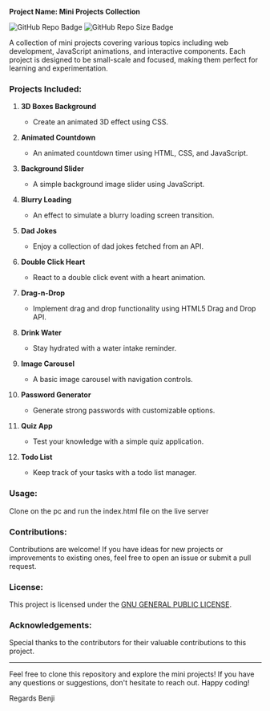 **Project Name: Mini Projects Collection**

![GitHub Repo Badge](https://img.shields.io/github/last-commit/bingyhovar/Mini-Projects)
![GitHub Repo Size Badge](https://img.shields.io/github/repo-size/bingyhovar/Mini-Projects)

A collection of mini projects covering various topics including web development, JavaScript animations, and interactive components. Each project is designed to be small-scale and focused, making them perfect for learning and experimentation.

### Projects Included:

1. **3D Boxes Background**
   - Create an animated 3D effect using CSS.
   
2. **Animated Countdown**
   - An animated countdown timer using HTML, CSS, and JavaScript.
   
3. **Background Slider**
   - A simple background image slider using JavaScript.
   
4. **Blurry Loading**
   - An effect to simulate a blurry loading screen transition.
   
5. **Dad Jokes**
   - Enjoy a collection of dad jokes fetched from an API.
   
6. **Double Click Heart**
   - React to a double click event with a heart animation.
   
7. **Drag-n-Drop**
   - Implement drag and drop functionality using HTML5 Drag and Drop API.
   
8. **Drink Water**
   - Stay hydrated with a water intake reminder.
   
9. **Image Carousel**
   - A basic image carousel with navigation controls.
   
10. **Password Generator**
    - Generate strong passwords with customizable options.
    
11. **Quiz App**
    - Test your knowledge with a simple quiz application.
    
12. **Todo List**
    - Keep track of your tasks with a todo list manager.

### Usage:
Clone on the pc and run the index.html file on the live server

### Contributions:
Contributions are welcome! If you have ideas for new projects or improvements to existing ones, feel free to open an issue or submit a pull request.

### License:
This project is licensed under the [GNU GENERAL PUBLIC LICENSE](LICENSE).

### Acknowledgements:
Special thanks to the contributors for their valuable contributions to this project.

---

Feel free to clone this repository and explore the mini projects! If you have any questions or suggestions, don't hesitate to reach out. Happy coding!

Regards Benji